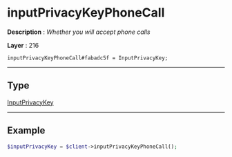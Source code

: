 # inputPrivacyKeyPhoneCall

**Description** : *Whether you will accept phone calls*

**Layer** : 216

```tl
inputPrivacyKeyPhoneCall#fabadc5f = InputPrivacyKey;
```

---

## Type

[InputPrivacyKey](type/InputPrivacyKey)

---

## Example

```php
$inputPrivacyKey = $client->inputPrivacyKeyPhoneCall();
```